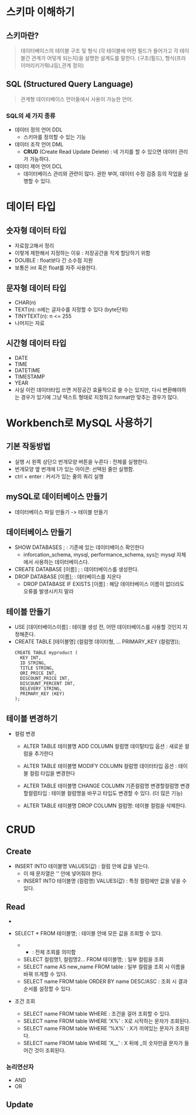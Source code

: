 # 스키마 이해하기 
## 스키마란?
> 데이터베이스의 테이블 구조 및 형식 (각 테이블에 어떤 필드가 들어가고 각 테이블간 관계가 어덯게 되는지)을 설명한 설계도를 말한다. (구조(필드), 형식(프라이머리키가뭐냐등),관계 정의)

## SQL (Structured Query Language)
> 관계형 데이터베이스 언어들에서 사용이 가능한 언어.  
### SQL의 세 가지 종류 
* 데이터 정의 언어 DDL
  * 스키마를 정의할 수 있는 기능
* 데이터 조작 언어 DML
  * **CRUD** (Create Read Update Delete) : 네 가지를 할 수 있으면 데이터 관리가 가능하다.
* 데이터 제어 언어 DCL 
  * 데이터베이스 관리와 관련이 많다. 권한 부여, 데이터 수정 검증 등의 작업을 실행할 수 있다.
  
# 데이터 타입
## 숫자형 데이터 타입
* 자료참고해서 정리 
* 이렇게 제한해서 지정하는 이유 : 저장공간을 작게 할당하기 위함
* DOUBLE : float보다 긴 소수점 지원
* 보통은 int 혹은 float를 자주 사용한다.

## 문자형 데이터 타입
* CHAR(n)
* TEXT(n): n에는 글자수를 지정할 수 있다 (byte단위)
* TINYTEXT(n): n <= 255
* 나머지는 자료

## 시간형 데이터 타입
* DATE
* TIME
* DATETIME
* TIMESTAMP
* YEAR
* 사실 이런 데이터타입 쓰면 저장공간 효율적으로 쓸 수는 있지만, 다시 변환해야하는 경우가 있기에 그냥 텍스트 형태로 지정하고 format만 맞추는 경우가 많다.

# Workbench로 MySQL 사용하기

## 기본 작동방법
* 실행 시 왼쪽 상단으 번개모양 버튼을 누른다 : 전체를 실행한다.
* 번개모양 옆 번개에 I가 있는 아이콘: 선택된 줄만 실행함.
* ctrl + enter : 커서가 있는 줄의 쿼리 실행

## mySQL로 데이터베이스 만들기
* 데이터베이스 파일 만들기 -> 테이블 만들기
## 데이터베이스 만들기 
* SHOW DATABASES ; : 기존에 있는 데이터베이스 확인한다
  * inforcation_schema, mysql, performance_schema, sys는 mysql 자체에서 사용하는 데이터베이스다.
* CREATE DATABASE [이름] ; : 데이터베이스를 생성한다.
* DROP DATABASE [이름]; : 데터베이스를 지운다
  * DROP DATABASE IF EXISTS [이름] : 해당 데이터베이스 이름이 없더라도 오류를 발생시키지 말라 



## 테이블 만들기
* USE [데이터베이스이름] : 테이블 생성 전, 어떤 데이터베이스를 사용할 것인지 지정해준다.
* CREATE TABLE [테이블명] (컬럼명 데이터형, ... PRIMARY_KEY (컬럼명));
  ```
  CREATE TABLE myproduct (
	KEY INT,
    ID STRING,
    TITLE STRING,
    ORI_PRICE INT,
    DISCOUNT_PRICE INT,
    DISCOUNT_PERCENT INT,
    DELEVERY STRING,
    PRIMARY_KEY (KEY)
  );
  ```

## 테이블 변경하기
* 컬럼 변경
  * ALTER TABLE 테이블명 ADD COLUMN 컬럼명 데이텉타입 옵션 : 새로운 컬럼을 추가한다

  * ALTER TABLE 테이블명 MODIFY COLUMN 컬럼명 데이터타입 옵션 : 테이블 컬럼 타입을 변경한다
  * ALTER TABLE 테이블명 CHANGE COLUMN 기존컬럼명 변경할컬럼명 변경할컬럼타입 : 테이블 컬럼명을 바꾸고 타입도 변경할 수 있다. (더 많은 기능)
  * ALTER TABLE 테이블명 DROP COLUMN 컬럼명: 테이블 컬럼을 삭제한다.


# CRUD

## Create
* INSERT INTO 테이블명 VALUES(값) : 컬럼 안에 값을 넣는다. 
  * 이 때 문자열은 '' 안에 넣어줘야 한다.
  * INSERT INTO 테이블명 (컬럼명) VALUES(값) : 특정 컬럼에만 값을 넣을 수 있다.

## Read
* 

* SELECT * FROM 테이블명; : 테이블 안에 모든 값을 조회할 수 있다.
  * * : 전체 조회를 의미함
  * SELECT 컬럼명1, 컬럼명2... FROM 테이블명; : 일부 컬럼을 조회
  * SELECT name AS new_name FROM table : 일부 컬럼을 조회 시 이름을 바꿔 뜨게할 수 있다.
  * SELECT name FROM table ORDER BY name DESC/ASC : 조회 시 결과 순서를 설정할 수 있다. 

* 조건 조회
  * SELECT name FROM table WHERE : 조건을 걸어 조회할 수 있다.
  * SELECT name FROM table WHERE 'X%' : X로 시작하는 문자가 조회된다.
  * SELECT name FROM table WHERE '%X%' : X가 끼여있는 문자가 조회된다.
  * SELECT name FROM table WHERE 'X__' : X 뒤에 _의 숫자만큼 문자가 들어간 것이 조회된다. 
### 논리연산자
* AND 
* OR


## Update